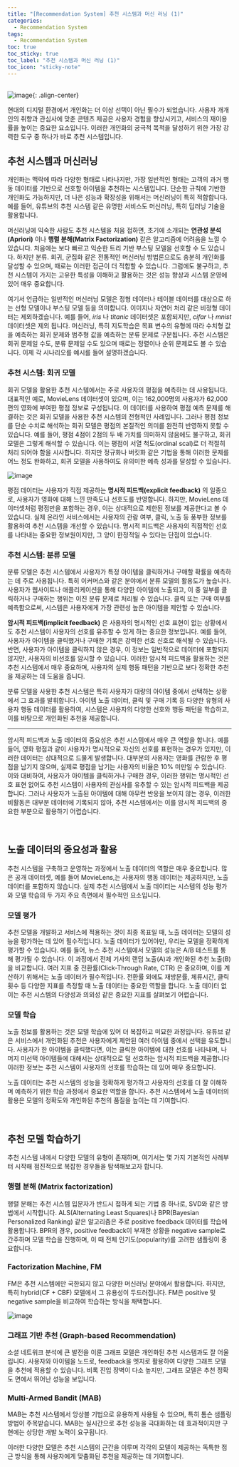 ```yaml
---
title: "[Recommendation System] 추천 시스템과 머신 러닝 (1)"
categories:
  - Recommendation System
tags:
  - Recommendation System
toc: true
toc_sticky: true
toc_label: "추천 시스템과 머신 러닝 (1)"
toc_icon: "sticky-note"
---
```


<br>![image](https://github.com/leechanwoo-kor/leechanwoo-kor.github.io/assets/55765292/dc9f80c0-9407-4392-b8da-9872f1775560){: .align-center}<br>

현대의 디지털 환경에서 개인화는 더 이상 선택이 아닌 필수가 되었습니다. 사용자 개개인의 취향과 관심사에 맞춘 콘텐츠 제공은 사용자 경험을 향상시키고, 서비스의 재이용률을 높이는 중요한 요소입니다. 이러한 개인화의 궁극적 목적을 달성하기 위한 가장 강력한 도구 중 하나가 바로 추천 시스템입니다.

## 추천 시스템과 머신러닝

개인화는 맥락에 따라 다양한 형태로 나타나지만, 가장 일반적인 형태는 고객의 과거 행동 데이터를 기반으로 선호할 아이템을 추천하는 시스템입니다. 단순한 규칙에 기반한 개인화도 가능하지만, 더 나은 성능과 확장성을 위해서는 머신러닝이 특히 적합합니다. 예를 들어, 유튜브의 추천 시스템 같은 유명한 서비스도 머신러닝, 특히 딥러닝 기술을 활용합니다.

머신러닝에 익숙한 사람도 추천 시스템을 처음 접하면, 초기에 소개되는 **연관성 분석(Apriori)** 이나 **행렬 분해(Matrix Factorization)** 같은 알고리즘에 어려움을 느낄 수 있습니다. 처음에는 보다 빠르고 익순한 트리 기반 부스팅 모델을 선호할 수 도 있습니다. 하지만 분류. 회귀, 군집화 같은 전통적인 머신러닝 방법론으로도 충분히 개인화를 달성할 수 있으며, 때로는 이러한 접근이 더 적합할 수 있습니다. 그럼에도 불구하고, 추천 시스템이 가지는 고유한 특성을 이해하고 활용하는 것은 성능 향상과 시스템 운영에 있어 매우 중요합니다.

여기서 언급하는 일반적인 머신러닝 모델은 정형 데이터나 테이블 데이터를 대상으로 하는 선형 모델이나 부스팅 모델 등을 의미합니다. 이미지나 자연어 처리 같은 비정형 데이터는 제외하겠습니다. 예를 들어, _iris_ 나 _titanic_ 데이터셋은 포함되지만, _cifar_ 나 _mnist_ 데이터셋은 제외 됩니다. 머신러닝, 특히 지도학습은 목표 변수의 유형에 따라 수치형 값을 예측하는 회귀 문제와 범주형 값을 예측하는 분류 문제로 구분됩니다. 추천 시스템은 회귀 문제일 수도, 분류 문제일 수도 있으며 때로는 정렬이나 순위 문제로도 볼 수 있습니다. 이제 각 시나리오를 예시를 들어 설명하겠습니다.

### 추천 시스템: 회귀 모델

회귀 모델을 활용한 추천 시스템에서는 주로 사용자의 평점을 예측하는 데 사용됩니다. 대표적인 예로, MovieLens 데이터셋이 있으며, 이는 162,000명의 사용자가 62,000편의 영화에 부여한 평점 정보로 구성됩니다. 이 데이터를 사용하여 평점 예측 문제를 해결하는 것은 회귀 모델을 사용한 추천 시스템의 전형적인 사례입니다. 그러나 평점 정보를 단순 수치로 해석하는 회귀 모델은 평점의 본질적인 의미를 완전히 반영하지 못할 수 있습니다. 예를 들어, 평점 4점이 2점의 두 배 가치를 의미하지 않음에도 불구하고, 회귀 모델은 그렇게 해석할 수 있습니다. 이는 평점이 서열 척도(ordinal scal)로 더 적절히 처리 되어야 함을 시사합니다. 하지만 정규화나 버킷화 같은 기법을 통해 이러한 문제를 어느 정도 완화하고, 회귀 모델을 사용하여도 유의미한 예측 성과를 달성할 수 있습니다.

![image](https://github.com/leechanwoo-kor/leechanwoo-kor.github.io/assets/55765292/ffde818b-026e-4a7d-a36d-fe55f8ef9f1c)

평점 데이터는 사용자가 직접 제공하는 **명시적 피드백(explicit feedback)** 의 일종으로, 사용자가 영화에 대해 느낀 만족도나 선호도를 반영합니다. 하지만, MovieLens 데이터셋처럼 평점만을 포함하는 경우, 이는 상대적으로 제한된 정보를 제공한다고 볼 수 있습니다. 실제 온라인 서비스에서는 사용자의 관람 여부, 클릭, 노출 등 풍부한 정보를 활용하여 추천 시스템을 개선할 수 있습니다. 명시적 피드백은 사용자의 직접적인 선호를 나타내는 중요한 정보원이지만, 그 양이 한정적일 수 있다는 단점이 있습니다.

### 추천 시스템: 분류 모델

분류 모델은 추천 시스템에서 사용자가 특정 아이템을 클릭하거나 구매할 확률을 예측하는 데 주로 사용됩니다. 특히 이커머스와 같은 분야에서 분류 모델의 활용도가 높습니다. 사용자가 웹사이트나 애플리케이션을 통해 다양한 아이템에 노출되고, 이 중 일부를 클릭하거나 구매하는 행위는 이진 분류 문제로 처리될 수 있습니다. 클릭 또는 구매 여부를 예측함으로써, 시스템은 사용자에게 가장 관련성 높은 아이템을 제안할 수 있습니다.

**암시적 피드백(implicit feedback)** 은 사용자의 명시적인 선호 표현이 없는 상황에서도 추천 시스템이 사용자의 선호를 유추할 수 있게 하는 중요한 정보입니다. 예를 들어, 사용자가 아이템을 클릭했거나 구매한 기록은 강력한 선호 신호로 해석될 수 있습니다. 반면, 사용자가 아이템을 클릭하지 않은 경우, 이 정보는 일반적으로 데이터에 포함되지 않지만, 사용자의 비선호를 암시할 수 있습니다. 이러한 암시적 피드백을 활용하는 것은 추천 시스템에서 매우 중요하며, 사용자의 실제 행동 패턴을 기반으로 보다 정확한 추천을 제공하는 데 도움을 줍니다.

분류 모델을 사용한 추천 시스템은 특히 사용자가 대량의 아이템 중에서 선택하는 상황에서 그 효과를 발휘합니다. 아이템 노출 데이터, 클릭 및 구매 기록 등 다양한 유형의 사용자 행동 데이터를 활용하여, 시스템은 사용자의 다양한 선호와 행동 패턴을 학습하고, 이를 바탕으로 개인화된 추천을 제공합니다.

---

암시적 피드백과 노출 데이터의 중요성은 추천 시스템에서 매우 큰 역할을 합니다. 예를 들어, 영화 평점과 같이 사용자가 명시적으로 자신의 선호를 표현하는 경우가 있지만, 이러한 데이터는 상대적으로 드물게 발생합니다. 대부분의 사용자는 영화를 관람한 후 평점을 남기지 않으며, 실제로 평점을 남기는 사용자의 비율은 10% 미만일 수 있습니다. 이와 대비하여, 사용자가 아이템을 클릭하거나 구매한 경우, 이러한 행위는 명시적인 선호 표현 없어도 추천 시스템이 사용자의 관심사를 유추할 수 있는 암시적 피드백을 제공합니다. 그러나 사용자가 노출된 아이템에 대해 아무런 반응을 보이지 않는 경우, 이러한 비활동은 대부분 데이터에 기록되지 않아, 추천 시스템에서는 이를 암시적 피드백의 중요한 부분으로 활용하기 어렵습니다.

<br>

## 노출 데이터의 중요성과 활용

추천 시스템을 구축하고 운영하는 과정에서 노출 데이터의 역할은 매우 중요합니다. 많은 공개 데이터셋, 예를 들어 MovieLens,는 사용자의 행동 데이터는 제공하지만, 노출 데이터를 포함하지 않습니다. 실제 추천 시스템에서 노출 데이터는 시스템의 성능 평가와 모델 학습의 두 가지 주요 측면에서 필수적인 요소입니다.

### 모델 평가

추천 모델을 개발하고 서비스에 적용하는 것이 최종 목표일 때, 노출 데이터는 모델의 성능을 평가하는 데 있어 필수적입니다. 노출 데이터가 있어야만, 우리는 모델을 정확하게 평가할 수 있습니다. 예를 들어, 뉴스 추천 시스템에서 모델의 성능은 A/B 테스트를 통해 평가될 수 있습니다. 이 과정에서 전체 기사의 랜덤 노출(A)과 개인화된 추천 노출(B)을 비교합니다. 여러 지표 중 전환률(Click-Through Rate, CTR) 은 중요하며, 이를 계산하기 위해서는 노출 데이터가 필수적입니다. 전환률 외에도 재방문률, 체류시간, 클릭 횟수 등 다양한 지표를 측정할 때 노출 데이터는 중요한 역할을 합니다. 노출 데이터 없이는 추천 시스템의 다양성과 의외성 같은 중요한 지표를 살펴보기 어렵습니다.

### 모델 학습

노출 정보를 활용하는 것은 모델 학습에 있어 더 복잡하고 미묘한 과정입니다. 유튜브 같은 서비스에서 개인화된 추천은 사용자에게 제안된 여러 아이템 중에서 선택을 유도합니다. 사용자가 한 아이템을 클릭했다면, 이는 클릭한 아이템에 대한 선호를 나타내며, 나머지 미선택 아이템들에 대해서는 상대적으로 덜 선호하는 암시적 피드백을 제공합니다 이러한 정보는 추천 시스템이 사용자의 선호를 학습하는 데 있어 매우 중요합니다.

노출 데이터는 추천 시스템의 성능을 정확하게 평가하고 사용자의 선호를 더 잘 이해하며 예측하기 위한 학습 과정에서 중요한 역할을 합니다. 추천 시스템에서 노출 데이터의 활용은 모델의 정확도와 개인화된 추천의 품질을 높이는 데 기여합니다.

<br>

## 추천 모델 학습하기

추천 시스템 내에서 다양한 모델의 유형이 존재하며, 여기서는 몇 가지 기본적인 사례부터 시작해 점진적으로 복잡한 경우들을 탐색해보고자 합니다.

### 행렬 분해 (Matrix factorization)

행렬 분해는 추천 시스템 입문자가 반드시 접하게 되는 기법 중 하나로, SVD와 같은 방법에서 시작합니다. ALS(Alternating Least Squares)나 BPR(Bayesian Personalized Ranking) 같은 알고리즘은 주로 positive feedback 데이터를 학습에 활용합니다. BPR의 경우, positive feedback이 부재한 상황을 negative sample로 간주하며 모델 학습을 진행하며, 이 때 전체 인기도(popularity)를 고려한 샘플링이 중요합니다.

### Factorization Machine, FM

FM은 추천 시스템에만 국한되지 않고 다양한 머신러닝 분야에서 활용합니다. 하지만, 특히 hybrid(CF + CBF) 모델에서 그 유용성이 두드러집니다. FM은 positive 및 negative sample을 비교하여 학습하는 방식을 채택합니다.

![image](https://github.com/leechanwoo-kor/leechanwoo-kor.github.io/assets/55765292/3125a899-042c-4235-a388-4864eb995c97)

### 그래프 기반 추천 (Graph-based Recommendation)

소셜 네트워크 분석에 큰 발전을 이룬 그래프 모델은 개인화된 추천 시스템과도 잘 어울립니다. 사용자와 아이템을 노드로, feedback을 엣지로 활용하여 다양한 그래프 모델을 추천에 적용할 수 있습니다. 비록 진입 장벽이 다소 높지만, 그래프 모델은 추천 정확도 면에서 뛰어난 성능을 보입니다.

### Multi-Armed Bandit (MAB)

MAB는 추천 시스템에서 앙상블 기법으로 유용하게 사용될 수 있으며, 특히 톰슨 샘플링 방법이 주목받습니다. MAB는 실시간으로 추천 성능을 극대화하는 데 효과적이지만 구현에는 상당한 개발 노력이 요구됩니다.

이러한 다양한 모델은 추천 시스템의 근간을 이루며 각각의 모델이 제공하는 독특한 접근 방식을 통해 사용자에게 맞춤화된 추천을 제공하는 데 기여합니다.
